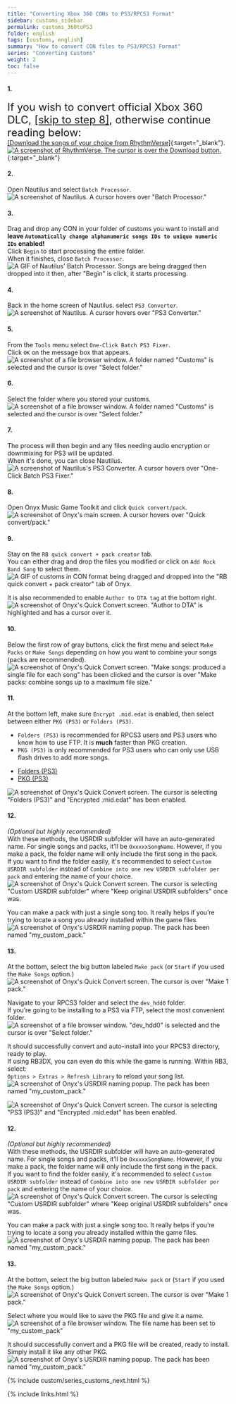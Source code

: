```yaml
---
title: "Converting Xbox 360 CONs to PS3/RPCS3 Format"
sidebar: customs_sidebar
permalink: customs_360toPS3
folder: english
tags: [customs, english]
summary: "How to convert CON files to PS3/RPCS3 Format"
series: "Converting Customs"
weight: 2
toc: false
---
```


#### 1.
<span style="font-size:x-large;">If you wish to convert official Xbox 360 DLC, [[skip to step 8]](customs_360toPS3#8), otherwise continue reading below:</span>
<br>
[[Download the songs of your choice from RhythmVerse]](https://rhythmverse.co/songfiles/game/rb3xbox){:target="_blank"}.  
[![A screenshot of RhythmVerse. The cursor is over the Download button.](https://rb3pc.milohax.org/images/xtra/customs/rhythmverse.png)](https://rhythmverse.co/songfiles/game/rb3xbox "RhythmVerse"){:target="_blank"}

#### 2.
Open Nautilus and select `Batch Processor`.   
![A screenshot of Nautilus. A cursor hovers over "Batch Processor."](https://rb3pc.milohax.org/images/xtra/customs/nautilushomebatchproc.png "Nautilus")

#### 3.
Drag and drop any CON in your folder of customs you want to install and **leave `Automatically change alphanumeric songs IDs to unique numeric IDs` enabled!**  
Click `Begin` to start processing the entire folder.    
When it finishes, close `Batch Processor`.  
![A GIF of Nautilus' Batch Processor. Songs are being dragged then dropped into it then, after "Begin" is click, it starts processing.](https://rb3pc.milohax.org/images/xtra/customs/nautilusbatchfix.gif "Batch Processor")

#### 4.
Back in the home screen of Nautilus. select `PS3 Converter`.  
![A screenshot of Nautilus. A cursor hovers over "PS3 Converter."](https://rb3pc.milohax.org/images/xtra/customs/nautilushomeps3.png "Nautilus")

#### 5.
From the `Tools` menu select `One-Click Batch PS3 Fixer`.  
Click `OK` on the message box that appears.  
![A screenshot of a file browser window. A folder named "Customs" is selected and the cursor is over "Select folder."](https://rb3pc.milohax.org/images/xtra/customs/nautilusps3oneclick.png "Select the folder where your CON files are")

#### 6.
Select the folder where you stored your customs.  
![A screenshot of a file browser window. A folder named "Customs" is selected and the cursor is over "Select folder."](https://rb3pc.milohax.org/images/xtra/customs/selectconfolder.png "Select the folder where your CON files are")

#### 7.
The process will then begin and any files needing audio encryption or downmixing for PS3 will be updated.  
When it's done, you can close Nautilus.  
![A screenshot of Nautilus's PS3 Converter. A cursor hovers over "One-Click Batch PS3 Fixer."](https://rb3pc.milohax.org/images/xtra/customs/nautilusps3fixerdone.png "PS3 Converter")

#### 8.
Open Onyx Music Game Toolkit and click `Quick convert/pack`.  
![A screenshot of Onyx's main screen. A cursor hovers over "Quick convert/pack."](https://rb3pc.milohax.org/images/xtra/customs/onyxhomequick.png "Onyx Console")

#### 9.
Stay on the `RB quick convert + pack creator` tab.  
You can either drag and drop the files you modified or click on `Add Rock Band Song` to select them.  
![A GIF of customs in CON format being dragged and dropped into the "RB quick convert + pack creator" tab of Onyx.](https://rb3pc.milohax.org/images/xtra/customs/onyxdraganddrop.gif "Quick Convert")

It is also recommended to enable `Author to DTA tag` at the bottom right.  
![A screenshot of Onyx's Quick Convert screen. "Author to DTA" is highlighted and has a cursor over it.](https://rb3pc.milohax.org/images/xtra/customs/onyxauthor.png "Quick Convert")

#### 10.
Below the first row of gray buttons, click the first menu and select `Make Packs` or `Make Songs` depending on how you want to combine your songs (packs are recommended).  
![A screenshot of Onyx's Quick Convert screen. "Make songs: produced a single file for each song" has been clicked and the cursor is over "Make packs: combine songs up to a maximum file size."](https://rb3pc.milohax.org/images/xtra/customs/onyxmakepacks.png "Quick Convert")

#### 11.
At the bottom left, make sure `Encrypt .mid.edat` is enabled, then select between either `PKG (PS3)` or `Folders (PS3)`.  
* `Folders (PS3)` is recommended for RPCS3 users and PS3 users who know how to use FTP. It is **much** faster than PKG creation.
* `PKG (PS3)` is only recommended for PS3 users who can only use USB flash drives to add more songs.

<ul id="profileTabs" class="nav nav-tabs">
    <li class="active"><a href="#folders" data-toggle="tab">Folders (PS3)</a></li>
    <li><a href="#pkg" data-toggle="tab">PKG (PS3)</a></li>
</ul>
  <div class="tab-content">
<div role="tabpanel" class="tab-pane active" id="folders">
<img src="https://rb3pc.milohax.org/images/xtra/customs/onyxoutfolder.png" alt="A screenshot of Onyx's Quick Convert screen. The cursor is selecting &quot;Folders (PS3)&quot; and &quot;Encrypted .mid.edat&quot; has been enabled." title="Quick Convert">
<h4>12.</h4>
<p><em>(Optional but highly recommended)</em><br>
With these methods, the USRDIR subfolder will have an auto-generated name. For single songs and packs, it’ll be <code>OxxxxxSongName</code>. However, if you make a pack, the folder name will only include the first song in the pack.<br>
If you want to find the folder easily, it's recommended to select <code>Custom USRDIR subfolder</code> instead of <code>Combine into one new USRDIR subfolder per pack</code> and entering the name of your choice.<br>
<img src="https://rb3pc.milohax.org/images/xtra/customs/onyxfoldernamerpcs3.png" alt="A screenshot of Onyx's Quick Convert screen. The cursor is selecting &quot;Custom USRDIR subfolder&quot; where &quot;Keep original USRDIR subfolders&quot; once was." title="Quick Convert"></p>
<p>You can make a pack with just a single song too. It really helps if you’re trying to locate a song you already installed within the game files.<br>
<img src="https://rb3pc.milohax.org/images/xtra/customs/onyxnamepack.png" alt="A screenshot of Onyx's USRDIR naming popup. The pack has been named &quot;my_custom_pack.&quot;" title="Quick Convert"></p>
<h4>13.</h4>
<p>At the bottom, select the big button labeled <code>Make pack</code> (or <code>Start</code> if you used the <code>Make Songs</code> option.)<br>
<img src="https://rb3pc.milohax.org/images/xtra/customs/onyxmakepackrpcs3.png" alt="A screenshot of Onyx's Quick Convert screen. The cursor is over &quot;Make 1 pack.&quot;" title="Quick Convert"></p>
<p>Navigate to your RPCS3 folder and select the <code>dev_hdd0</code> folder.<br>
If you’re going to be installing to a PS3 via FTP, select the most convenient folder.<br>
<img src="https://rb3pc.milohax.org/images/xtra/customs/savefolder.png" alt="A screenshot of a file browser window. &quot;dev_hdd0&quot; is selected and the cursor is over &quot;Select folder.&quot;" title="Select Folder"></p>
<p>It should successfully convert and auto-install into your RPCS3 directory, ready to play.<br>
If using RB3DX, you can even do this while the game is running. Within RB3, select:<br>
<code>Options &gt; Extras &gt; Refresh Library</code> to reload your song list.<br>
<img src="https://rb3pc.milohax.org/images/xtra/customs/onyxcreatedrpcs3.png" alt="A screenshot of Onyx's USRDIR naming popup. The pack has been named &quot;my_custom_pack.&quot;" title="Quick Convert"></p>

</div>
<div role="tabpanel" class="tab-pane" id="pkg">
<img src="https://rb3pc.milohax.org/images/xtra/customs/onyxoutpkg.png" alt="A screenshot of Onyx's Quick Convert screen. The cursor is selecting &quot;PS3 (PS3)&quot; and &quot;Encrypted .mid.edat&quot; has been enabled." title="Quick Convert">
<h4>12.</h4>
<p><em>(Optional but highly recommended)</em><br>
With these methods, the USRDIR subfolder will have an auto-generated name. For single songs and packs, it’ll be <code>OxxxxxSongName</code>. However, if you make a pack, the folder name will only include the first song in the pack.<br>
If you want to find the folder easily, it's recommended to select <code>Custom USRDIR subfolder</code> instead of <code>Combine into one new USRDIR subfolder per pack</code> and entering the name of your choice.<br>
<img src="https://rb3pc.milohax.org/images/xtra/customs/onyxfoldernamepkg.png" alt="A screenshot of Onyx's Quick Convert screen. The cursor is selecting &quot;Custom USRDIR subfolder&quot; where &quot;Keep original USRDIR subfolders&quot; once was." title="Quick Convert"></p>
<p>You can make a pack with just a single song too. It really helps if you’re trying to locate a song you already installed within the game files.<br>
<img src="https://rb3pc.milohax.org/images/xtra/customs/onyxnamepack.png" alt="A screenshot of Onyx's USRDIR naming popup. The pack has been named &quot;my_custom_pack.&quot;" title="Quick Convert"></p>
<h4>13.</h4>
<p>At the bottom, select the big button labeled <code>Make pack</code> or (<code>Start</code> if you used the <code>Make Songs</code> option.)<br>
<img src="https://rb3pc.milohax.org/images/xtra/customs/onyxmakepackpkg.png" alt="A screenshot of Onyx's Quick Convert screen. The cursor is over &quot;Make 1 pack.&quot;" title="Quick Convert"></p>
<p>Select where you would like to save the PKG file and give it a name.<br>
<img src="https://rb3pc.milohax.org/images/xtra/customs/savepkg.png" alt="A screenshot of a file browser window. The file name has been set to &quot;my_custom_pack&quot;" title="Select Folder"></p>
<p>It should successfully convert and a PKG file will be created, ready to install.<br>
Simply install it like any other PKG.<br>
<img src="https://rb3pc.milohax.org/images/xtra/customs/onyxcreatedpkg.png" alt="A screenshot of Onyx's USRDIR naming popup. The pack has been named &quot;my_custom_pack.&quot;" title="Quick Convert"></p>

</div>
</div>

{% include custom/series_customs_next.html %}

{% include links.html %}